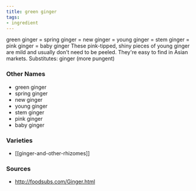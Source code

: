 ```yaml
---
title: green ginger
tags:
- ingredient
---
```

green ginger = spring ginger = new ginger = young ginger = stem ginger = pink ginger = baby ginger These pink-tipped, shiny pieces of young ginger are mild and usually don't need to be peeled. They're easy to find in Asian markets. Substitutes: ginger (more pungent)

### Other Names

* green ginger
* spring ginger
* new ginger
* young ginger
* stem ginger
* pink ginger
* baby ginger

### Varieties

* [[ginger-and-other-rhizomes]]

### Sources
* http://foodsubs.com/Ginger.html
